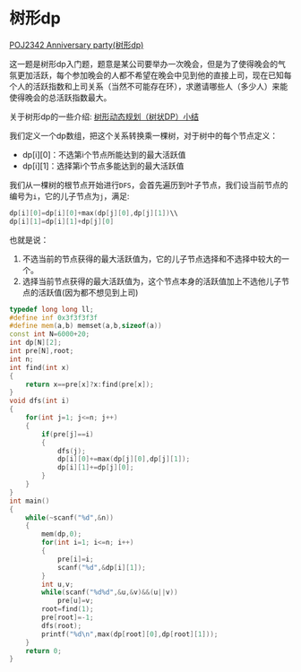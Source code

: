 # 树形dp

[POJ2342 Anniversary party(树形dp)](http://blog.csdn.net/riba2534/article/details/79079444)

这一题是树形dp入门题，题意是某公司要举办一次晚会，但是为了使得晚会的气氛更加活跃，每个参加晚会的人都不希望在晚会中见到他的直接上司，现在已知每个人的活跃指数和上司关系（当然不可能存在环），求邀请哪些人（多少人）来能使得晚会的总活跃指数最大。

关于树形dp的一些介绍:  [树形动态规划（树状DP）小结](http://blog.csdn.net/txl199106/article/details/45373507)

我们定义一个dp数组，把这个关系转换乘一棵树，对于树中的每个节点定义：

- dp[i][0]：不选第i个节点所能达到的最大活跃值
- dp[i][1]：选择第i个节点多能达到的最大活跃值

我们从一棵树的根节点开始进行`DFS`，会首先遍历到叶子节点，我们设当前节点的编号为`i`，它的儿子节点为`j`，满足:
```cpp
dp[i][0]=dp[i][0]+max(dp[j][0],dp[j][1])\\
dp[i][1]=dp[i][1]+dp[j][0]
```
也就是说：

1. 不选当前的节点获得的最大活跃值为，它的儿子节点选择和不选择中较大的一个。
2. 选择当前节点获得的最大活跃值为，这个节点本身的活跃值加上不选他儿子节点的活跃值(因为都不想见到上司)

```cpp
typedef long long ll;
#define inf 0x3f3f3f3f
#define mem(a,b) memset(a,b,sizeof(a))
const int N=6000+20;
int dp[N][2];
int pre[N],root;
int n;
int find(int x)
{
    return x==pre[x]?x:find(pre[x]);
}
void dfs(int i)
{
    for(int j=1; j<=n; j++)
    {
        if(pre[j]==i)
        {
            dfs(j);
            dp[i][0]+=max(dp[j][0],dp[j][1]);
            dp[i][1]+=dp[j][0];
        }
    }
}
int main()
{
    while(~scanf("%d",&n))
    {
        mem(dp,0);
        for(int i=1; i<=n; i++)
        {
            pre[i]=i;
            scanf("%d",&dp[i][1]);
        }
        int u,v;
        while(scanf("%d%d",&u,&v)&&(u||v))
            pre[u]=v;
        root=find(1);
        pre[root]=-1;
        dfs(root);
        printf("%d\n",max(dp[root][0],dp[root][1]));
    }
    return 0;
}
```